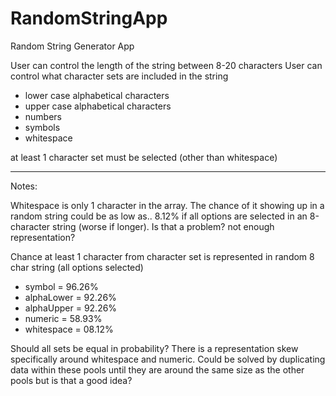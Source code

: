 # RandomStringApp
Random String Generator App

User can control the length of the string between 8-20 characters
User can control what character sets are included in the string
 - lower case alphabetical characters
 - upper case alphabetical characters
 - numbers
 - symbols
 - whitespace

at least 1 character set must be selected (other than whitespace)

__________________________________________________________________

Notes:

Whitespace is only 1 character in the array. The chance of it showing up in a random string
could be as low as.. 8.12% if all options are selected in an 8-character string (worse if longer). Is that a problem? not enough representation?

Chance at least 1 character from character set is represented in random 8 char string (all options selected)
 - symbol     = 96.26%
 - alphaLower = 92.26%
 - alphaUpper = 92.26%
 - numeric    = 58.93%
 - whitespace = 08.12%

Should all sets be equal in probability? 
There is a representation skew specifically around whitespace and numeric.
Could be solved by duplicating data within these pools until they are around the same size as the other pools but is that a good idea?
